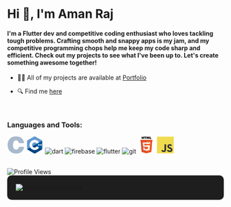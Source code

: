 <h1 align="left">Hi 👋, I'm Aman Raj</h1>
<h4 align="left">I'm a Flutter dev and competitive coding enthusiast who loves tackling tough problems. Crafting smooth and snappy apps is my jam, and my competitive programming chops help me keep my code sharp and efficient. Check out my projects to see what I've been up to. Let's create something awesome together!</h4>

- 👨‍💻 All of my projects are available at [Portfolio](https://amanrajsinghmourya.github.io/)

- 🔍 Find me [here](https://ente.io/about) 

</p>

<br>
<h3 align="left">Languages and Tools:</h3>

<p align="left">  <img src="https://raw.githubusercontent.com/devicons/devicon/master/icons/c/c-original.svg" alt="c" width="40" height="40"/> 
  <img src="https://raw.githubusercontent.com/devicons/devicon/master/icons/cplusplus/cplusplus-original.svg" alt="cplusplus" width="40" height="40"/> 
  <img src="https://www.vectorlogo.zone/logos/dartlang/dartlang-icon.svg" alt="dart" width="40" height="40"/> 
  <img src="https://www.vectorlogo.zone/logos/firebase/firebase-icon.svg" alt="firebase" width="40" height="40"/> 
  <img src="https://www.vectorlogo.zone/logos/flutterio/flutterio-icon.svg" alt="flutter" width="40" height="40"/> 
  <img src="https://www.vectorlogo.zone/logos/git-scm/git-scm-icon.svg" alt="git" width="40" height="40"/> 
  <img src="https://raw.githubusercontent.com/devicons/devicon/master/icons/html5/html5-original-wordmark.svg" alt="html5" width="40" height="40"/> 
  <img src="https://raw.githubusercontent.com/devicons/devicon/master/icons/javascript/javascript-original.svg" alt="javascript" width="40" height="40"/> 
</p>

<br>
<!-- Profile Views Badge -->
<img src="https://komarev.com/ghpvc/?username=amanrajsinghmourya&color=blueviolet" alt="Profile Views">

<br>

<div style="background-color: #1e1e1e; padding: 20px; border-radius: 10px;">
  
  <!-- GitHub Stats -->
  <img src="https://github-readme-stats.vercel.app/api?username=amanrajsinghmourya&show_icons=true&locale=en&theme=tokyonight" alt="amanrajsinghmourya" height="195" />
  
  <!-- Top Languages -->
  <!-- 
    <img src="https://github-readme-stats.vercel.app/api/top-langs?username=amanrajsinghmourya&show_icons=true&locale=en&layout=compact&theme=tokyonight" alt="amanrajsinghmourya" height="195" />
  -->

  <!-- GitHub Profile Trophy -->
  <!-- 
    <a href="https://github.com/ryo-ma/github-profile-trophy">
      <img src="https://github-profile-trophy.vercel.app/?username=amanrajsinghmourya&theme=dracula&margin-w=15&margin-h=15" alt="amanrajsinghmourya" height="195" />
    </a>
  -->

</div>


